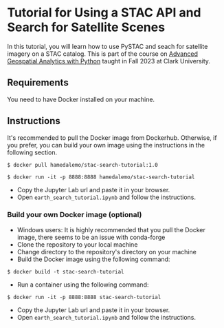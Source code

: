 # Tutorial for Using a STAC API and Search for Satellite Scenes

In this tutorial, you will learn how to use PySTAC and seach for satellite imagery on a STAC catalog. 
This is part of the course on [Advanced Geospatial Analytics with Python](https://hamedalemo.github.io/advanced-geo-python/intro.html) taught in Fall 2023 at Clark University. 


## Requirements

You need to have Docker installed on your machine. 

## Instructions

It's recommended to pull the Docker image from Dockerhub. Otherwise, if you prefer, you can build your own image using the instructions in the following section. 

```
$ docker pull hamedalemo/stac-search-tutorial:1.0
```
```
$ docker run -it -p 8888:8888 hamedalemo/stac-search-tutorial
```

- Copy the Jupyter Lab url and paste it in your browser. 
- Open `earth_search_tutorial.ipynb` and follow the instructions. 

### Build your own Docker image (optional)

- Windows users: It is highly recommended that you pull the Docker image, there seems to be an issue with conda-forge
- Clone the repository to your local machine
- Change directory to the repository's directory on your machine
- Build the Docker image using the following command:
```
$ docker build -t stac-search-tutorial 
```
- Run a container using the following command:
```
$ docker run -it -p 8888:8888 stac-search-tutorial
```
- Copy the Jupyter Lab url and paste it in your browser. 
- Open `earth_search_tutorial.ipynb` and follow the instructions. 
